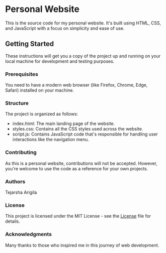 # Personal Website

This is the source code for my personal website. It's built using HTML, CSS, and JavaScript with a focus on simplicity and ease of use.

## Getting Started

These instructions will get you a copy of the project up and running on your local machine for development and testing purposes.

### Prerequisites

You need to have a modern web browser (like Firefox, Chrome, Edge, Safari) installed on your machine.

### Structure
The project is organized as follows:

- index.html: The main landing page of the website.
- styles.css: Contains all the CSS styles used across the website.
- script.js: Contains JavaScript code that's responsible for handling user interactions like the navigation menu.
  
### Contributing
As this is a personal website, contributions will not be accepted. However, you're welcome to use the code as a reference for your own projects.

### Authors
Tejarsha Arigila

### License
This project is licensed under the MIT License - see the [License](LICENSE) file for details.

### Acknowledgments
Many thanks to those who inspired me in this journey of web development.
